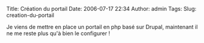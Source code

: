 Title: Création du portail
Date: 2006-07-17 22:34
Author: admin
Tags: 
Slug: creation-du-portail

Je viens de mettre en place un portail en php basé sur Drupal,
maintenant il ne me reste plus qu'à bien le configurer !


